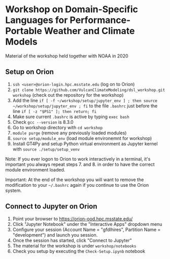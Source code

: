 # Workshop on Domain-Specific Languages for Performance-Portable Weather and Climate Models

Material of the workshop held together with NOAA in 2020

## Setup on Orion

1. ```ssh <user>@orion-login.hpc.msstate.edu``` (log on to Orion)
2. `git clone https://github.com/VulcanClimateModeling/dsl_workshop.git workshop` (check out the repository for the workshop)
3. Add the line `if [ -f ~/workshop/setup/jupyter_env ] ; then source ~/workshop/setup/jupyter_env ; fi` to the file `.bashrc` just before the line `if [ -z "$PS1" ]; then return; fi`
4. Make sure current `.bashrc` is active by typing `exec bash`
5. Check `gcc --version` is 8.3.0
6. Go to workshop directory with `cd workshop`
7. `module purge` (remove any previously loaded modules)
8. `source setup/module_env` (load module environemnt for workshop)
9. Install GT4Py and setup Python virtual environment as Jupyter kernel with `source ./setup/setup_venv`

Note: If you ever logon to Orion to work interactively in a terminal, it's important you always repeat steps 7. and 8. in order to have the correct module environment loaded.

Important: At the end of the workshop you will want to remove the modification to your `~/.bashrc` again if you continue to use the Orion system.

## Connect to Jupyter on Orion

1. Point your browser to https://orion-ood.hpc.msstate.edu/
2. Click "Jupyter Notebook" under the "Interactive Apps" dropdown menu
3. Configure your session (Account Name = "gfdlhires", Partition Name = "development") and launch you session.
4. Once the session has started, click "Connect to Jupyter"
5. The material for the workshop is under `workshop/notebooks`
6. Check you setup by executing the `Check-Setup.ipynb` notebook
